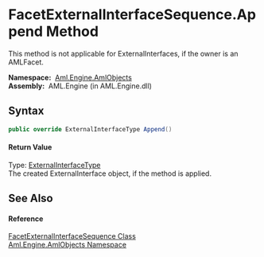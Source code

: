 FacetExternalInterfaceSequence.Append Method
============================================
This method is not applicable for ExternalInterfaces, if the owner is an AMLFacet.

  **Namespace:**  [Aml.Engine.AmlObjects][1]  
  **Assembly:**  AML.Engine (in AML.Engine.dll)

Syntax
------

```csharp
public override ExternalInterfaceType Append()
```

#### Return Value
Type: [ExternalInterfaceType][2]  
 The created ExternalInterface object, if the method is applied. 

See Also
--------

#### Reference
[FacetExternalInterfaceSequence Class][3]  
[Aml.Engine.AmlObjects Namespace][1]  

[1]: ../README.md
[2]: ../../Aml.Engine.CAEX/ExternalInterfaceType/README.md
[3]: README.md
[4]: https://www.automationml.org
[5]: ../../icons/logoShade.png